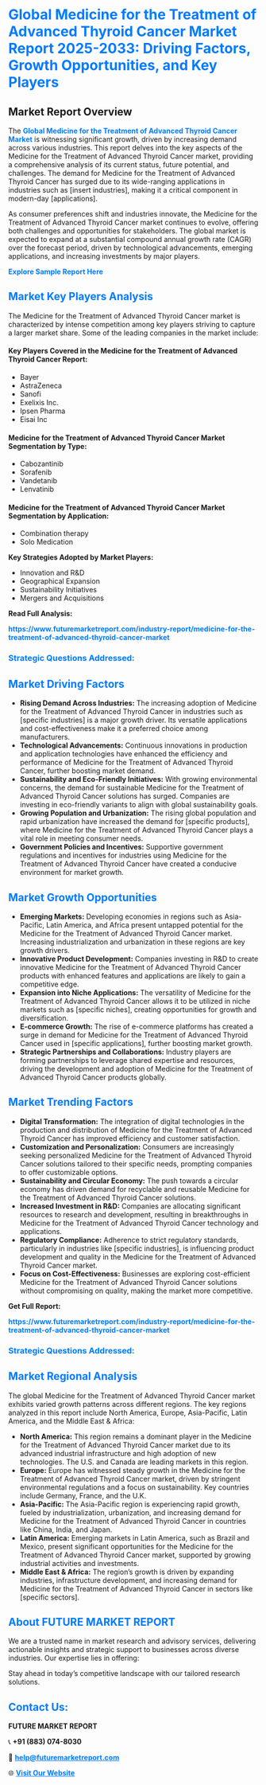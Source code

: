<h1 style="color: #007BFF;">Global Medicine for the Treatment of Advanced Thyroid Cancer Market Report 2025-2033: Driving Factors, Growth Opportunities, and Key Players</h1>

<section id="overview">
<h2>Market Report Overview</h2>
<p>The <a href="https://www.futuremarketreport.com/industry-report/medicine-for-the-treatment-of-advanced-thyroid-cancer-market" style="color: #007BFF; text-decoration: none;"><strong>Global Medicine for the Treatment of Advanced Thyroid Cancer Market</strong></a> is witnessing significant growth, driven by increasing demand across various industries. This report delves into the key aspects of the Medicine for the Treatment of Advanced Thyroid Cancer market, providing a comprehensive analysis of its current status, future potential, and challenges. The demand for Medicine for the Treatment of Advanced Thyroid Cancer has surged due to its wide-ranging applications in industries such as [insert industries], making it a critical component in modern-day [applications].</p>
<p>As consumer preferences shift and industries innovate, the Medicine for the Treatment of Advanced Thyroid Cancer market continues to evolve, offering both challenges and opportunities for stakeholders. The global market is expected to expand at a substantial compound annual growth rate (CAGR) over the forecast period, driven by technological advancements, emerging applications, and increasing investments by major players.</p>
</section>

<section id="overview">
<p><a href="https://www.futuremarketreport.com/request-sample/reportId=50280" style="color: #007BFF; text-decoration: none;"><strong>Explore Sample Report Here</strong></a></p>
</section>

<section id="key-players">
<h2 style="color: #007BFF;">Market Key Players Analysis</h2>
<p>The Medicine for the Treatment of Advanced Thyroid Cancer market is characterized by intense competition among key players striving to capture a larger market share. Some of the leading companies in the market include:</p>
<h4>Key Players Covered in the Medicine for the Treatment of Advanced Thyroid Cancer Report:</h4>
<ul><li>Bayer</li><li>AstraZeneca</li><li>Sanofi</li><li>Exelixis Inc.</li><li>Ipsen Pharma</li><li>Eisai Inc</li></ul>
<h4>Medicine for the Treatment of Advanced Thyroid Cancer Market Segmentation by Type:</h4>
<ul><li>Cabozantinib</li><li>Sorafenib</li><li>Vandetanib</li><li>Lenvatinib</li></ul>

<h4>Medicine for the Treatment of Advanced Thyroid Cancer Market Segmentation by Application:</h4>
<ul><li>Combination therapy</li><li>Solo Medication</li></ul>
<p><strong>Key Strategies Adopted by Market Players:</strong></p>
<ul>
<li>Innovation and R&D</li>
<li>Geographical Expansion</li>
<li>Sustainability Initiatives</li>
<li>Mergers and Acquisitions</li>
</ul>
</section>

<section>
<p><strong>Read Full Analysis: </strong></p><a href="https://www.futuremarketreport.com/industry-report/medicine-for-the-treatment-of-advanced-thyroid-cancer-market" style="color: #007BFF; text-decoration: none;"><strong>https://www.futuremarketreport.com/industry-report/medicine-for-the-treatment-of-advanced-thyroid-cancer-market</strong></a>
<h3 style="color: #007BFF;">Strategic Questions Addressed:</h3>
</section>

<section id="driving-factors">
<h2 style="color: #007BFF;">Market Driving Factors</h2>
<ul>
<li><strong>Rising Demand Across Industries:</strong> The increasing adoption of Medicine for the Treatment of Advanced Thyroid Cancer in industries such as [specific industries] is a major growth driver. Its versatile applications and cost-effectiveness make it a preferred choice among manufacturers.</li>
<li><strong>Technological Advancements:</strong> Continuous innovations in production and application technologies have enhanced the efficiency and performance of Medicine for the Treatment of Advanced Thyroid Cancer, further boosting market demand.</li>
<li><strong>Sustainability and Eco-Friendly Initiatives:</strong> With growing environmental concerns, the demand for sustainable Medicine for the Treatment of Advanced Thyroid Cancer solutions has surged. Companies are investing in eco-friendly variants to align with global sustainability goals.</li>
<li><strong>Growing Population and Urbanization:</strong> The rising global population and rapid urbanization have increased the demand for [specific products], where Medicine for the Treatment of Advanced Thyroid Cancer plays a vital role in meeting consumer needs.</li>
<li><strong>Government Policies and Incentives:</strong> Supportive government regulations and incentives for industries using Medicine for the Treatment of Advanced Thyroid Cancer have created a conducive environment for market growth.</li>
</ul>
</section>

<section id="growth-opportunities">
<h2 style="color: #007BFF;">Market Growth Opportunities</h2>
<ul>
<li><strong>Emerging Markets:</strong> Developing economies in regions such as Asia-Pacific, Latin America, and Africa present untapped potential for the Medicine for the Treatment of Advanced Thyroid Cancer market. Increasing industrialization and urbanization in these regions are key growth drivers.</li>
<li><strong>Innovative Product Development:</strong> Companies investing in R&D to create innovative Medicine for the Treatment of Advanced Thyroid Cancer products with enhanced features and applications are likely to gain a competitive edge.</li>
<li><strong>Expansion into Niche Applications:</strong> The versatility of Medicine for the Treatment of Advanced Thyroid Cancer allows it to be utilized in niche markets such as [specific niches], creating opportunities for growth and diversification.</li>
<li><strong>E-commerce Growth:</strong> The rise of e-commerce platforms has created a surge in demand for Medicine for the Treatment of Advanced Thyroid Cancer used in [specific applications], further boosting market growth.</li>
<li><strong>Strategic Partnerships and Collaborations:</strong> Industry players are forming partnerships to leverage shared expertise and resources, driving the development and adoption of Medicine for the Treatment of Advanced Thyroid Cancer products globally.</li>
</ul>
</section>

<section id="trending-factors">
<h2 style="color: #007BFF;">Market Trending Factors</h2>
<ul>
<li><strong>Digital Transformation:</strong> The integration of digital technologies in the production and distribution of Medicine for the Treatment of Advanced Thyroid Cancer has improved efficiency and customer satisfaction.</li>
<li><strong>Customization and Personalization:</strong> Consumers are increasingly seeking personalized Medicine for the Treatment of Advanced Thyroid Cancer solutions tailored to their specific needs, prompting companies to offer customizable options.</li>
<li><strong>Sustainability and Circular Economy:</strong> The push towards a circular economy has driven demand for recyclable and reusable Medicine for the Treatment of Advanced Thyroid Cancer solutions.</li>
<li><strong>Increased Investment in R&D:</strong> Companies are allocating significant resources to research and development, resulting in breakthroughs in Medicine for the Treatment of Advanced Thyroid Cancer technology and applications.</li>
<li><strong>Regulatory Compliance:</strong> Adherence to strict regulatory standards, particularly in industries like [specific industries], is influencing product development and quality in the Medicine for the Treatment of Advanced Thyroid Cancer market.</li>
<li><strong>Focus on Cost-Effectiveness:</strong> Businesses are exploring cost-efficient Medicine for the Treatment of Advanced Thyroid Cancer solutions without compromising on quality, making the market more competitive.</li>
</ul>
</section>

<section>
<p><strong>Get Full Report: </strong></p><a href="https://www.futuremarketreport.com/industry-report/medicine-for-the-treatment-of-advanced-thyroid-cancer-market" style="color: #007BFF; text-decoration: none;"><strong>https://www.futuremarketreport.com/industry-report/medicine-for-the-treatment-of-advanced-thyroid-cancer-market</strong></a>
<h3 style="color: #007BFF;">Strategic Questions Addressed:</h3>
</section>


<section id="regional-analysis">
<h2 style="color: #007BFF;">Market Regional Analysis</h2>
<p>The global Medicine for the Treatment of Advanced Thyroid Cancer market exhibits varied growth patterns across different regions. The key regions analyzed in this report include North America, Europe, Asia-Pacific, Latin America, and the Middle East & Africa:</p>
<ul>
<li><strong>North America:</strong> This region remains a dominant player in the Medicine for the Treatment of Advanced Thyroid Cancer market due to its advanced industrial infrastructure and high adoption of new technologies. The U.S. and Canada are leading markets in this region.</li>
<li><strong>Europe:</strong> Europe has witnessed steady growth in the Medicine for the Treatment of Advanced Thyroid Cancer market, driven by stringent environmental regulations and a focus on sustainability. Key countries include Germany, France, and the U.K.</li>
<li><strong>Asia-Pacific:</strong> The Asia-Pacific region is experiencing rapid growth, fueled by industrialization, urbanization, and increasing demand for Medicine for the Treatment of Advanced Thyroid Cancer in countries like China, India, and Japan.</li>
<li><strong>Latin America:</strong> Emerging markets in Latin America, such as Brazil and Mexico, present significant opportunities for the Medicine for the Treatment of Advanced Thyroid Cancer market, supported by growing industrial activities and investments.</li>
<li><strong>Middle East & Africa:</strong> The region’s growth is driven by expanding industries, infrastructure development, and increasing demand for Medicine for the Treatment of Advanced Thyroid Cancer in sectors like [specific sectors].</li>
</ul>
</section>

<footer>
<h2 style="color: #007BFF;">About FUTURE MARKET REPORT</h2>
<p>We are a trusted name in market research and advisory services, delivering actionable insights and strategic support to businesses across diverse industries. Our expertise lies in offering:</p>

<p>Stay ahead in today’s competitive landscape with our tailored research solutions.</p>

<h2 style="color: #007BFF;">Contact Us:</h2>
<p><strong>FUTURE MARKET REPORT</strong></p>
<p>📞 <strong>+91 (883) 074-8030</strong></p>
<p>📧 <strong><a href="mailto:help@futuremarketreport.com" style="color: #007BFF;">help@futuremarketreport.com</a></strong></p>
<p>🌐 <strong><a href="https://www.futuremarketreport.com/" style="color: #007BFF;">Visit Our Website</a></strong></p>
</footer>